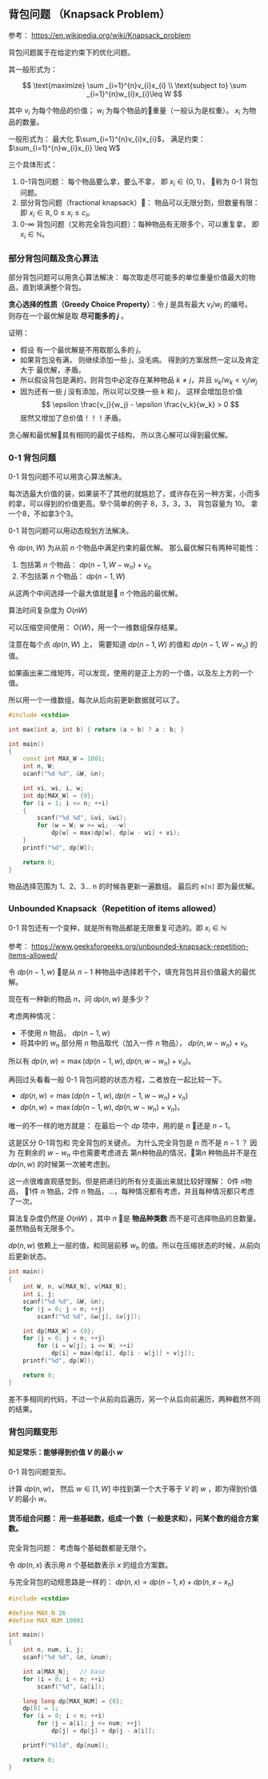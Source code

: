 

## 背包问题 （Knapsack Problem）

参考： https://en.wikipedia.org/wiki/Knapsack_problem

背包问题属于在给定约束下的优化问题。

其一般形式为：

$$
\text{maximize}  \sum _{i=1}^{n}v_{i}x_{i} \\
\text{subject to} \sum _{i=1}^{n}w_{i}x_{i}\leq W  
$$

其中 $v_i$ 为每个物品的价值； $w_i$ 为每个物品的重量（一般认为是权重）。 $x_i$ 为物品的数量。

一般形式为： 最大化 $\sum_{i=1}^{n}v_{i}x_{i}$， 满足约束： $\sum_{i=1}^{n}w_{i}x_{i} \leq W$

三个具体形式：

1. 0-1背包问题： 每个物品要么拿，要么不拿， 即 $x_i \in \{0, 1\}$， 称为 0-1 背包问题。
2. 部分背包问题（fractional knapsack）： 物品可以无限分割，但数量有限： 即 $x_i \in \mathbb{R}, 0 \leq x_i \leq c_i$。
3. 0-$\infty$ 背包问题（又称完全背包问题）：每种物品有无限多个，可以重复拿， 即 $x_i \in \mathbb{N}$。

### 部分背包问题及贪心算法

部分背包问题可以用贪心算法解决： 每次取走尽可能多的单位重量价值最大的物品，直到填满整个背包。

**贪心选择的性质（Greedy Choice Property）**：令 $j$ 是具有最大 $v_i/w_i$ 的编号。 则存在一个最优解是取 **尽可能多的 $j$** 。

证明：

- 假设 有一个最优解是不用取那么多的 $j$。
- 如果背包没有满， 则继续添加一些 $j$，没毛病。 得到的方案居然一定以及肯定大于 最优解，矛盾。
- 所以假设背包是满的，则背包中必定存在某种物品 $k \neq j$，并且 $v_k / w_k < v_j / w_j$
- 因为还有一些 $j$ 没有添加，所以可以交换一些 $k$ 和 $j$， 这样会增加总价值
$$ \epsilon \frac{v_j}{w_j} - \epsilon \frac{v_k}{w_k} > 0 $$
居然又增加了总价值！！！矛盾。

贪心解和最优解具有相同的最优子结构， 所以贪心解可以得到最优解。


### 0-1 背包问题

0-1 背包问题不可以用贪心算法解决。

每次选最大价值的装，如果装不了其他的就尴尬了，或许存在另一种方案，小而多的拿，可以得到的价值更高。举个简单的例子 8，3，3，3， 背包容量为 10。 拿一个8，不如拿3个3。

0-1 背包问题可以用动态规划方法解决。

令 $dp(n, W)$ 为从前 $n$ 个物品中满足约束的最优解。 那么最优解只有两种可能性：

1. 包括第 $n$ 个物品： $dp(n - 1, W - w_n) + v_n$
2. 不包括第 $n$ 个物品： $dp(n - 1, W)$

从这两个中间选择一个最大值就是 $n$ 个物品的最优解。

算法时间复杂度为 $O(nW)$

可以压缩空间使用： $O(W)$，用一个一维数组保存结果。

注意在每个点  $dp(n, W)$ 上， 需要知道 $dp(n - 1, W)$ 的值和 $dp(n - 1, W - w_n)$ 的值。

如果画出来二维矩阵，可以发现，使用的是正上方的一个值，以及左上方的一个值。

所以用一个一维数组，每次从后向前更新数据就可以了。

```cpp
#include <cstdio>

int max(int a, int b) { return (a > b) ? a : b; }

int main()
{
    const int MAX_W = 1001;
    int n, W;
    scanf("%d %d", &W, &n);

    int vi, wi, i, w;
    int dp[MAX_W] = {0};
    for (i = 1; i <= n; ++i)
    {
        scanf("%d %d", &vi, &wi);
        for (w = W; w >= wi; --w)
            dp[w] = max(dp[w], dp[w - wi] + vi);
    }
    printf("%d", dp[W]);

    return 0;
}
```

物品选择范围为 1、2、3... n 的时候各更新一遍数组。 最后的 `m[n]` 即为最优解。


### Unbounded Knapsack（Repetition of items allowed）

0-1 背包还有一个变种，就是所有物品都是无限重复可选的。即 $x_i \in \mathbb{N}$

参考： https://www.geeksforgeeks.org/unbounded-knapsack-repetition-items-allowed/

令 $dp(n-1, w)$ 是从 $n-1$ 种物品中选择若干个，填充背包并且价值最大的最优解。

现在有一种新的物品 $n$，问 $dp(n, w)$ 是多少？

考虑两种情况：

- 不使用 $n$ 物品， $dp(n - 1, w)$
- 将其中的 $w_n$ 部分用 $n$ 物品取代（加入一件 $n$ 物品）， $dp(n, w - w_n) + v_n$

所以有 $dp(n, w) = \max(dp(n - 1, w), dp(n, w - w_n) + v_n)$。 

再回过头看看一般 0-1 背包问题的状态方程，二者放在一起比较一下。

- $dp(n, w) = \max (dp(n - 1, w), dp(n - 1, w - w_n) + v_n)$
- $dp(n, w) = \max(dp(n - 1, w), dp(n, w - w_n) + v_n)$。 

唯一的不一样的地方就是： 在最后一个 $dp$ 项中，用的是 $n$ 还是 $n-1$。

这是区分 0-1背包和 完全背包的关键点。 为什么完全背包是 $n$ 而不是 $n-1$ ？ 因为 在剩余的 $w - w_n$ 中也需要考虑进去 第$n$种物品的情况，第$n$ 种物品并不是在 $dp(n, w)$ 的时候第一次被考虑到。

这一点很难直观感觉到。但是把递归的所有分支画出来就比较好理解： 0件 $n$物品， 1件 $n$ 物品，2件 $n$ 物品，...，每种情况都有考虑，并且每种情况都只考虑了一次。

算法复杂度仍然是 $O(nW)$ ，其中 $n$ 是 **物品种类数** 而不是可选择物品的总数量。虽然物品有无限多个。

$dp(n, w)$ 依赖上一层的值，和同层前移 $w_n$ 的值。所以在压缩状态的时候，从前向后更新状态。


```cpp
int main()
{
    int W, n, w[MAX_N], v[MAX_N];
    int i, j;
    scanf("%d %d", &W, &n);
    for (j = 0; j < n; ++j)
        scanf("%d %d", &w[j], &v[j]);

    int dp[MAX_W] = {0};
    for (j = 0; j < n; ++j)
        for (i = w[j]; i <= W; ++i)
            dp[i] = max(dp[i], dp[i - w[j]] + v[j]);
    printf("%d", dp[W]);

    return 0;
}
```
差不多相同的代码，不过一个从前向后遍历，另一个从后向前遍历，两种截然不同的结果。


### 背包问题变形

#### 知足常乐：能够得到价值 $V$ 的最小 $w$

0-1 背包问题变形。

计算 $dp(n, w)$， 然后 $w \in [1, W]$ 中找到第一个大于等于 $V$ 的 $w$ ，即为得到价值$V$ 的最小 $w$。

#### 货币组合问题： 用一些基础数，组成一个数（一般是求和），问某个数的组合方案数。

完全背包问题： 考虑每个基础数都是无限个。

令 $dp(n, x)$ 表示用 $n$ 个基础数表示 $x$ 的组合方案数。

与完全背包的动规思路是一样的： $dp(n, x) = dp(n - 1, x) + dp(n, x - x_n)$

```cpp
#include <cstdio>

#define MAX_N 26
#define MAX_NUM 10001

int main()
{
    int n, num, i, j;
    scanf("%d %d", &n, &num);

    int a[MAX_N];   // base
    for (i = 0; i < n; ++i)
        scanf("%d", &a[i]);

    long long dp[MAX_NUM] = {0};
    dp[0] = 1;
    for (i = 0; i < n; ++i)
        for (j = a[i]; j <= num; ++j)
            dp[j] = dp[j] + dp[j - a[i]];

    printf("%lld", dp[num]);

    return 0;
}
```